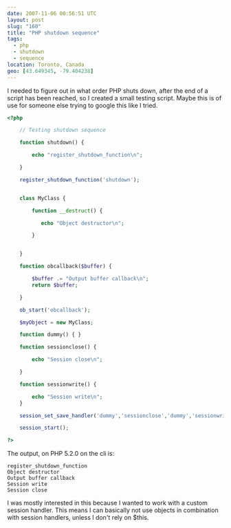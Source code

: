 ```yaml
---
date: 2007-11-06 00:56:51 UTC
layout: post
slug: "160"
title: "PHP shutdown sequence"
tags:
  - php
  - shutdown
  - sequence
location: Toronto, Canada
geo: [43.649345, -79.404238]
---
```

<p>I needed to figure out in what order PHP shuts down, after the end of a script has been reached, so I created a small testing script. Maybe this is of use for someone else trying to google this like I tried.</p>

```php
<?php

    // Testing shutdown sequence

    function shutdown() {

        echo "register_shutdown_function\n";

    }

    register_shutdown_function('shutdown');


    class MyClass {

        function __destruct() {

           echo "Object destructor\n";

        }


    }

    function obcallback($buffer) {

        $buffer .= "Output buffer callback\n";
        return $buffer;

    }

    ob_start('obcallback');

    $myObject = new MyClass;

    function dummy() { }

    function sessionclose() {

        echo "Session close\n";

    }

    function sessionwrite() {

        echo "Session write\n";
    }

    session_set_save_handler('dummy','sessionclose','dummy','sessionwrite','dummy','dummy');

    session_start();

?>
```

<p>The output, on PHP 5.2.0 on the cli is:</p>

```
register_shutdown_function
Object destructor
Output buffer callback
Session write
Session close
```

<p>I was mostly interested in this because I wanted to work with a custom session handler. This means I can basically not use objects in combination with session handlers, unless I don't rely on $this.</p>
